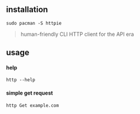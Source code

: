 ## installation

```
sudo pacman -S httpie
```

> human-friendly CLI HTTP client for the API era

## usage

#### help

```
http --help
```

#### simple get request

```
http Get example.com
```
